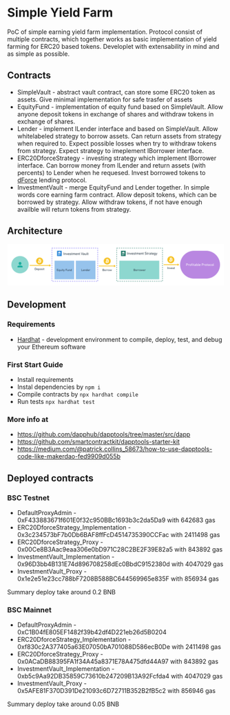 # Simple Yield Farm

PoC of simple earning yield farm implementation.
Protocol consist of multiple contracts, which together works as basic implementation of yield farming for ERC20 based tokens.
Developlet with extensability in mind and as simple as possible.

## Contracts

* SimpleVault - abstract vault contract, can store some ERC20 token as assets. Give minimal implementation for safe trasfer of assets
* EquityFund - implementation of equity fund based on SimpleVault. Allow anyone deposit tokens in exchange of shares and withdraw tokens in exchange of shares.
* Lender - implement ILender interface and based on SimpleVault. Allow whitelabeled strategy to borrow assets. Can return assets from strategy when required to. Expect possible losses when try to withdraw tokens from strategy. Expect strategy to imeplement IBorrower interface.
* ERC20DforceStrategy - investing strategy which implement IBorrower interface. Can borrow money from ILender and return assets (with percents) to Lender when he requesed. Invest borrowed tokens to [dForce](https://dforce.network/) lending protocol.
* InvestmentVault - merge EquityFund and Lender together. In simple words core earning farm contract. Allow deposit tokens, which can be borrowed by strategy. Allow withdraw tokens, if not have enough availble will return tokens from strategy.

## Architecture

![Architecture Overview](https://github.com/LeoVS09/simple-yield-farm/blob/main/assets/Yield_Farm_Architecture.png?raw=true)

## Development

### Requirements

* [Hardhat](https://hardhat.org/getting-started/#installation) - development environment to compile, deploy, test, and debug your Ethereum software

### First Start Guide

* Install requirements
* Instal dependencies by `npm i`
* Compile contracts by `npx hardhat compile`
* Run tests `npx hardhat test`

### More info at

* <https://github.com/dapphub/dapptools/tree/master/src/dapp>
* <https://github.com/smartcontractkit/dapptools-starter-kit>
* <https://medium.com/@patrick.collins_58673/how-to-use-dapptools-code-like-makerdao-fed9909d055b>

## Deployed contracts

### BSC Testnet

* DefaultProxyAdmin - 0xF433883671f601E0f32c950BBc1693b3c2da5Da9 with 642683 gas
* ERC20DforceStrategy_Implementation - 0x3c234573bF7b0Db6BAF8ffFcD4514735390CCFac with 2411498 gas
* ERC20DforceStrategy_Proxy - 0x00Ce8B3Aac9eaa306e0bD971C28C2BE2F39E82a5 with 843892 gas
* InvestmentVault_Implementation - 0x96D3bb4B131E74d896708258dEc0BbdC9152380d with 4047029 gas
* InvestmentVault_Proxy - 0x1e2e51e23cc788bF7208B588BC644569965e835F with 856934 gas

Summary deploy take around 0.2 BNB

### BSC Mainnet

* DefaultProxyAdmin - 0xC1B04fE805EF1482f39b42df4D221eb26d5B0204
* ERC20DforceStrategy_Implementation - 0xf830c2A377405a63E07050bA701088D586ecB0De with 2411498 gas
* ERC20DforceStrategy_Proxy - 0x0ACaDB88395FA1f34A45a8371E78A475dfd44A97 with 843892 gas
* InvestmentVault_Implementation - 0xb5c9Aa92DB35859C73610b247209B13A92Fcfda4 with 4047029 gas
* InvestmentVault_Proxy - 0x5AFE81F370D391De21093c6D72711B352B2fB5c2 with 856946 gas

Summary deploy take around 0.05 BNB
